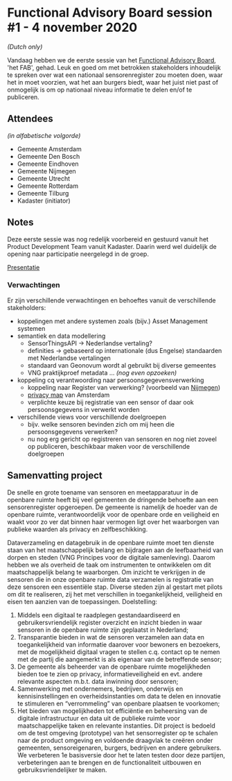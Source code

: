 # Functional Advisory Board session #1 - 4 november 2020

_(Dutch only)_

Vandaag hebben we de eerste sessie van het [Functional Advisory Board](../docs/FAB.md), 'het FAB', gehad. Leuk en goed om met betrokken stakeholders inhoudelijk te spreken over wat een nationaal sensorenregister zou moeten doen, waar het in moet voorzien, wat het aan burgers biedt, waar het juist niet past of onmogelijk is om op nationaal niveau informatie te delen en/of te publiceren.

## Attendees

_(in alfabetische volgorde)_

- Gemeente Amsterdam
- Gemeente Den Bosch
- Gemeente Eindhoven
- Gemeente Nijmegen
- Gemeente Utrecht
- Gemeente Rotterdam
- Gemeente Tilburg
- Kadaster (initiator)

## Notes

Deze eerste sessie was nog redelijk voorbereid en gestuurd vanuit het Product Development Team vanuit Kadaster. Daarin werd wel duidelijk de opening naar participatie neergelegd in de groep.

[Presentatie](attachments/2020-11-04-FAB-v3-modified.pdf)

### Verwachtingen

Er zijn verschillende verwachtingen en behoeftes vanuit de verschillende stakeholders:

- koppelingen met andere systemen zoals (bijv.) Asset Management systemen
- semantiek en data modellering
  - SensorThingsAPI -> Nederlandse vertaling?
  - definities -> gebaseerd op internationale (dus Engelse) standaarden met Nederlandse vertalingen
  - standaard van Geonovum wordt al gebruikt bij diverse gemeentes
  - VNG praktijkproef metadata ... _(nog even opzoeken)_
- koppeling cq verantwoording naar persoonsgegevensverwerking
  - koppeling naar Register van verwerking? (voorbeeld van [Nijmegen](https://www.nijmegen.nl/verwerkersnijmegen.php))
  - [privacy map](https://maps.amsterdam.nl/privacy/) van Amsterdam
  - verplichte keuze bij registratie van een sensor of daar ook persoonsgegevens in verwerkt worden
- verschillende views voor verschillende doelgroepen
  - bijv. welke sensoren bevinden zich om mij heen die persoonsgegevens verwerken?
  - nu nog erg gericht op registreren van sensoren en nog niet zoveel op publiceren, beschikbaar maken voor de verschillende doelgroepen
  
## Samenvatting project
  
De snelle en grote toename van sensoren en meetapparatuur in de openbare ruimte heeft bij veel gemeenten de dringende behoefte aan een sensorenregister opgeroepen. De gemeente is namelijk de hoeder van de openbare ruimte, verantwoordelijk voor de openbare orde en veiligheid en waakt voor zo ver dat binnen haar vermogen ligt over het waarborgen van publieke waarden als privacy en zelfbeschikking.
  
Dataverzameling en datagebruik in de openbare ruimte moet ten dienste staan van het maatschappelijk belang en bijdragen aan de leefbaarheid van dorpen en steden (VNG Principes voor de digitale samenleving). Daarom hebben we als overheid de taak om instrumenten te ontwikkelen om dit maatschappelijk belang te waarborgen. Om inzicht te verkrijgen in de sensoren die in onze openbare ruimte data verzamelen is registratie van deze sensoren een essentiële stap.
Diverse steden zijn al gestart met pilots om dit te realiseren, zij het met verschillen in toegankelijkheid, veiligheid en eisen ten aanzien van de toepassingen.
Doelstelling:
1. Middels een digitaal te raadplegen gestandaardiseerd en gebruikersvriendelijk register overzicht en inzicht bieden in waar sensoren in de openbare ruimte zijn geplaatst in Nederland;
2. Transparantie bieden in wat de sensoren verzamelen aan data en toegankelijkheid van informatie daarover voor bewoners en bezoekers, met de mogelijkheid digitaal vragen te stellen c.q. contact op te nemen met de partij die aangemerkt is als eigenaar van de betreffende sensor;
3. De gemeente als beheerder van de openbare ruimte mogelijkheden bieden toe te zien op privacy, informatieveiligheid en evt. andere relevante aspecten m.b.t. data inwinning door sensoren;
4. Samenwerking met ondernemers, bedrijven, onderwijs en kennisinstellingen en overheidsinstanties om data te delen en innovatie te stimuleren en “verrommeling” van openbare plaatsen te voorkomen;
5. Het bieden van mogelijkheden tot efficiëntie en beheersing van de digitale infrastructuur en data uit de publieke ruimte voor maatschappelijke taken en relevante instanties.
Dit project is bedoeld om de test omgeving (prototype) van het sensorregister op te schalen naar de product omgeving en voldoende draagvlak te creëren onder gemeenten, sensoreigenaren, burgers, bedrijven en andere gebruikers. We verbeteren 1e basisversie door het te laten testen door deze partijen, verbeteringen aan te brengen en de functionaliteit uitbouwen en gebruiksvriendelijker te maken.
